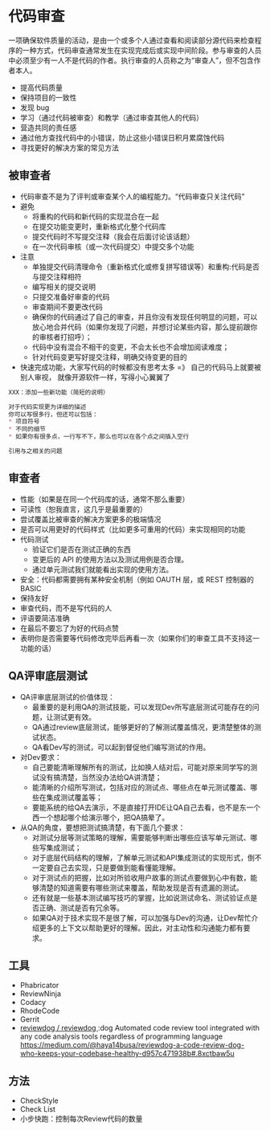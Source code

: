 # 代码审查

一项确保软件质量的活动，是由一个或多个人通过查看和阅读部分源代码来检查程序的一种方式，代码审查通常发生在实现完成后或实现中间阶段。参与审查的人员中必须至少有一人不是代码的作者。执行审查的人员称之为“审查人”，但不包含作者本人。

* 提高代码质量
* 保持项目的一致性
* 发现 bug
* 学习（通过代码被审查）和教学（通过审查其他人的代码）
* 营造共同的责任感
* 通过他方查找代码中的小错误，防止这些小错误日积月累腐蚀代码
* 寻找更好的解决方案的常见方法

## 被审查者

* 代码审查不是为了评判或审查某个人的编程能力。“代码审查只关注代码”
* 避免
    - 将重构的代码和新代码的实现混合在一起
    - 在提交功能变更时，重新格式化整个代码库
    - 提交代码时不写提交注释（我会在后面讨论该话题）
    - 在一次代码审核（或一次代码提交）中提交多个功能
* 注意
    - 单独提交代码清理命令（重新格式化或修复拼写错误等）和重构:代码是否与提交注释相符
    - 编写相关的提交说明
    - 只提交准备好审查的代码
    - 审查期间不要更改代码
    - 确保你的代码通过了自己的审查，并且你没有发现任何明显的问题，可以放心地合并代码（如果你发现了问题，并想讨论某些内容，那么提前跟你的审核者打招呼）；
    - 代码中没有混合不相干的变更，不会太长也不会增加阅读难度；
    - 针对代码变更写好提交注释，明确交待变更的目的
* 快速完成功能，大家写代码的时候都没有思考太多 =》 自己的代码马上就要被别人审视， 就像开源软件一样，写得小心翼翼了

```md
XXX：添加一些新功能（简短的说明）

对于代码实现更为详细的描述
你可以写很多行，但还可以包括：
* 项目符号
* 不同的细节
* 如果你有很多点，一行写不下，那么也可以在各个点之间插入空行

引用与之相关的问题
```

## 审查者

* 性能（如果是在同一个代码库的话，通常不那么重要）
* 可读性（恕我直言，这几乎是最重要的）
* 尝试覆盖比被审查的解决方案更多的极端情况
* 是否可以用更好的代码样式（比如更多可重用的代码）来实现相同的功能
* 代码测试
    - 验证它们是否在测试正确的东西
    - 变更后的 API 的使用方法以及测试用例是否合理。
    - 通过单元测试我们就能看出实现的使用方法。
* 安全：代码都需要拥有某种安全机制（例如 OAUTH 层，或 REST 控制器的 BASIC
* 保持友好
* 审查代码，而不是写代码的人
* 评语要简洁准确
* 在最后不要忘了为好的代码点赞
* 表明你是否需要等代码修改完毕后再看一次（如果你们的审查工具不支持这一功能的话）

## QA评审底层测试

* QA评审底层测试的价值体现：
    - 最重要的是利用QA的测试技能，可以发现Dev所写底层测试可能存在的问题，让测试更有效。
    - QA通过review底层测试，能够更好的了解测试覆盖情况，更清楚整体的测试状态。
    - QA看Dev写的测试，可以起到督促他们编写测试的作用。
* 对Dev要求：
    - 自己要能清晰理解所有的测试，比如换人结对后，可能对原来同学写的测试没有搞清楚，当然没办法给QA讲清楚；
    - 能清晰的介绍所写测试，包括对应的测试点、哪些点在单元测试覆盖、哪些在集成测试覆盖等；
    - 要能系统的给QA去演示，不是直接打开IDE让QA自己去看，也不是东一个西一个想起哪个给演示哪个，把QA搞晕了。
* 从QA的角度，要想把测试搞清楚，有下面几个要求：
    - 对测试分层等测试策略的理解，需要能够判断出哪些应该写单元测试、哪些写集成测试；
    - 对于底层代码结构的理解，了解单元测试和API集成测试的实现形式，倒不一定要自己去实现，只是要做到能看懂能理解。
    - 对于测试点的把握，比如对所验收用户故事的测试点要做到心中有数，能够清楚的知道需要有哪些测试来覆盖，帮助发现是否有遗漏的测试。
    - 还有就是一些基本测试编写技巧的掌握，比如说测试命名、测试验证点是否正确、测试是否有冗余等。
    - 如果QA对于技术实现不是很了解，可以加强与Dev的沟通，让Dev帮忙介绍更多的上下文以帮助更好的理解。因此，对主动性和沟通能力都有要求。

## 工具

* Phabricator
* ReviewNinja
* Codacy
* RhodeCode
* Gerrit
* [ reviewdog / reviewdog ](https://github.com/reviewdog/reviewdog):dog Automated code review tool integrated with any code analysis tools regardless of programming language https://medium.com/@haya14busa/reviewdog-a-code-review-dog-who-keeps-your-codebase-healthy-d957c471938b#.8xctbaw5u

## 方法

* CheckStyle
* Check List
* 小步快跑：控制每次Review代码的数量


